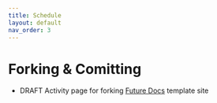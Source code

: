 ```yaml
---
title: Schedule
layout: default
nav_order: 3
---
```


# Forking & Comitting
* DRAFT Activity page for forking [Future Docs](https://genfhk.github.io/futureDocs/) template site


